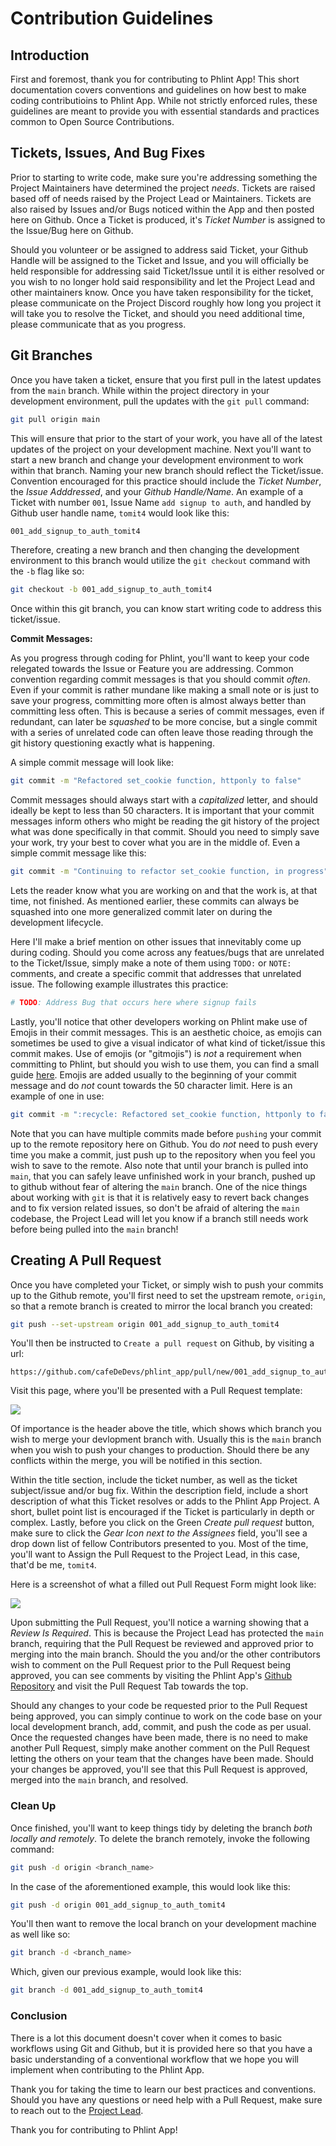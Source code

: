 # Contribution Guidelines

## Introduction

First and foremost, thank you for contributing to Phlint App! This short
documentation covers conventions and guidelines on how best to make coding
contributioins to Phlint App. While not strictly enforced rules, these
guidelines are meant to provide you with essential standards and practices
common to Open Source Contributions.

## Tickets, Issues, And Bug Fixes

Prior to starting to write code, make sure you're addressing something the
Project Maintainers have determined the project <em>needs</em>. Tickets are
raised based off of needs raised by the Project Lead or Maintainers. Tickets
are also raised by Issues and/or Bugs noticed within the App and then posted
here on Github. Once a Ticket is produced, it's <em>Ticket Number</em> is
assigned to the Issue/Bug here on Github.

Should you volunteer or be assigned to address said Ticket, your Github Handle
will be assigned to the Ticket and Issue, and you will officially be held
responsible for addressing said Ticket/Issue until it is either resolved or you
wish to no longer hold said responsibility and let the Project Lead and other
maintainers know. Once you have taken responsibility for the ticket, please
communicate on the Project Discord roughly how long you project it will take you
to resolve the Ticket, and should you need additional time, please communicate
that as you progress.

## Git Branches

Once you have taken a ticket, ensure that you first pull in the latest updates
from the `main` branch. While within the project directory in your development
environment, pull the updates with the `git pull` command:

```sh
git pull origin main
```

This will ensure that prior to the start of your work, you have all of the
latest updates of the project on your development machine. Next you'll want to
start a new branch and change your development environment to work within that
branch. Naming your new branch should reflect the Ticket/issue. Convention
encouraged for this practice should include the <em>Ticket Number</em>, the
<em>Issue Adddressed</em>, and your <em>Github Handle/Name</em>. An example of
a Ticket with number `001`, Issue Name `add signup to auth`, and handled by
Github user handle name, `tomit4` would look like this:

```sh
001_add_signup_to_auth_tomit4
```

Therefore, creating a new branch and then changing the development environment
to this branch would utilize the `git checkout` command with the `-b` flag like
so:

```sh
git checkout -b 001_add_signup_to_auth_tomit4
```

Once within this git branch, you can know start writing code to address this
ticket/issue.

**Commit Messages:**

As you progress through coding for Phlint, you'll want to keep your code
relegated towards the Issue or Feature you are addressing. Common convention
regarding commit messages is that you should commit <em>often</em>. Even if
your commit is rather mundane like making a small note or is just to save
your progress, committing more often is almost always better than committing
less often. This is because a series of commit messages, even if
redundant, can later be <em>squashed</em> to be more concise, but a single
commit with a series of unrelated code can often leave those reading through the
git history questioning exactly what is happening.

A simple commit message will look like:

```sh
git commit -m "Refactored set_cookie function, httponly to false"
```

Commit messages should always start with a <em>capitalized</em> letter, and
should ideally be kept to less than 50 characters. It is important that your
commit messages inform others who might be reading the git history of the
project what was done specifically in that commit. Should you need to simply
save your work, try your best to cover what you are in the middle of. Even a
simple commit message like this:

```sh
git commit -m "Continuing to refactor set_cookie function, in progress"
```

Lets the reader know what you are working on and that the work is, at that time,
not finished. As mentioned earlier, these commits can always be squashed
into one more generalized commit later on during the development lifecycle.

Here I'll make a brief mention on other issues that innevitably come up during coding.
Should you come across any featues/bugs that are unrelated to the Ticket/Issue, simply make a
note of them using `TODO:` or `NOTE:` comments, and create a specific commit
that addresses that unrelated issue. The following example illustrates this
practice:

```python
# TODO: Address Bug that occurs here where signup fails
```

Lastly, you'll notice that other developers working on Phlint make use of Emojis
in their commit messages. This is an aesthetic choice, as emojis can sometimes
be used to give a visual indicator of what kind of ticket/issue this commit
makes. Use of emojis (or "gitmojis") is <em>not</em> a requirement when
committing to Phlint, but should you wish to use them, you can find a small
guide [here](https://gitmoji.dev/). Emojis are added usually to the beginning of
your commit message and do <em>not</em> count towards the 50 character limit.
Here is an example of one in use:

```sh
git commit -m ":recycle: Refactored set_cookie function, httponly to false"
```

Note that you can have multiple commits made before `pushing` your commit up to
the remote repository here on Github. You do <em>not</em> need to push every
time you make a commit, just push up to the repository when you feel you wish to
save to the remote. Also note that until your branch is pulled into `main`, that
you can safely leave unfinished work in your branch, pushed up to github without
fear of altering the `main` branch. One of the nice things about working with
`git` is that it is relatively easy to revert back changes and to fix version
related issues, so don't be afraid of altering the `main` codebase, the Project
Lead will let you know if a branch still needs work before being pulled into the
`main` branch!

## Creating A Pull Request

Once you have completed your Ticket, or simply wish to push your commits up to
the Github remote, you'll first need to set the upstream remote, `origin`, so
that a remote branch is created to mirror the local branch you created:

```sh
git push --set-upstream origin 001_add_signup_to_auth_tomit4
```

You'll then be instructed to `Create a pull request` on Github, by visiting a
url:

```
https://github.com/cafeDeDevs/phlint_app/pull/new/001_add_signup_to_auth_tomit4
```

Visit this page, where you'll be presented with a Pull Request template:

<img src="./assets/contributing_001.png" />

Of importance is the header above the title, which shows which branch you wish
to merge your devlopment branch with. Usually this is the `main` branch when you
wish to push your changes to production. Should there be any conflicts within
the merge, you will be notified in this section.

Within the title section, include the ticket number, as well as the ticket subject/issue
and/or bug fix. Within the description field, include a short description of
what this Ticket resolves or adds to the Phlint App Project. A short, bullet
point list is encouraged if the Ticket is particularly in depth or complex.
Lastly, before you click on the Green <em>Create pull request</em> button, make
sure to click the <em>Gear Icon next to the Assignees</em> field, you'll see a
drop down list of fellow Contributors presented to you. Most of the time, you'll
want to Assign the Pull Request to the Project Lead, in this case, that'd be me,
`tomit4`.

Here is a screenshot of what a filled out Pull Request Form might look like:

<img src="./assets/contributing_002.png" />

Upon submitting the Pull Request, you'll notice a warning showing that a
<em>Review Is Required</em>. This is because the Project Lead has protected
the `main` branch, requiring that the Pull Request be reviewed and approved
prior to merging into the main branch. Should the you and/or the other
contributors wish to comment on the Pull Request prior to the Pull Request being
approved, you can see comments by visiting the Phlint App's [Github
Repository](https://github.com/cafeDeDevs/phlint_app) and visit the Pull Request
Tab towards the top.

Should any changes to your code be requested prior to the Pull Request being
approved, you can simply continue to work on the code base on your local
development branch, add, commit, and push the code as per usual. Once the
requested changes have been made, there is no need to make another Pull Request,
simply make another comment on the Pull Request letting the others on your team
that the changes have been made. Should your changes be approved, you'll see
that this Pull Request is approved, merged into the `main` branch, and resolved.

### Clean Up

Once finished, you'll want to keep things tidy by deleting the branch <em>both
locally and remotely</em>. To delete the branch remotely, invoke the following
command:

```sh
git push -d origin <branch_name>
```

In the case of the aforementioned example, this would look like this:

```sh
git push -d origin 001_add_signup_to_auth_tomit4
```

You'll then want to remove the local branch on your development machine as well
like so:

```sh
git branch -d <branch_name>
```

Which, given our previous example, would look like this:

```sh
git branch -d 001_add_signup_to_auth_tomit4
```

### Conclusion

There is a lot this document doesn't cover when it comes to basic workflows
using Git and Github, but it is provided here so that you have a basic
understanding of a conventional workflow that we hope you will implement when
contributing to the Phlint App.

Thank you for taking the time to learn our best practices and conventions.
Should you have any questions or need help with a Pull Request, make sure to
reach out to the [Project Lead](https://github.com/tomit4).

Thank you for contributing to Phlint App!

